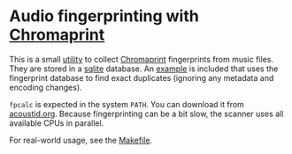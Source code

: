 # Audio fingerprinting with [Chromaprint](https://acoustid.org/chromaprint)

This is a small [utility](scan.py) to collect [Chromaprint](https://acoustid.org/chromaprint) fingerprints from music files. They are stored in a [sqlite](https://sqlite.org/index.html) database. An [example](dedup.py) is included that uses the fingerprint database to find exact duplicates (ignoring any metadata and encoding changes).

`fpcalc` is expected in the system `PATH`. You can download it from [acoustid.org](https://acoustid.org/chromaprint). Because fingerprinting can be a bit slow, the scanner uses all available CPUs in parallel.

For real-world usage, see the [Makefile](Makefile).
